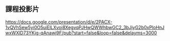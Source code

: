 ## 課程投影片
https://docs.google.com/presentation/d/e/2PACX-1vQVhSew5yi0O5uiElLXvoi8XegvqPJHwQWWhbwGC2_3bJjyG2b0xPloHnJwxWXlD73YKjg-qAnawj9F/pub?start=false&loop=false&delayms=3000
